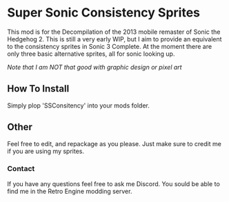 # Super Sonic Consistency Sprites
This mod is for the Decompilation of the 2013 mobile remaster of Sonic the Hedgehog 2. This is still a very early WIP, but I aim to provide an equivalent to the consistency sprites in Sonic 3 Complete. At the moment there are only three basic alternative sprites, all for sonic looking up.

*Note that I am NOT that good with graphic design or pixel art*
## How To Install
Simply plop 'SSConsitency' into your mods folder.

## Other
Feel free to edit, and repackage as you please. Just make sure to credit me if you are using my sprites.

### Contact
If you have any questions feel free to ask me Discord. You sould be able to find me in the Retro Engine modding server.
